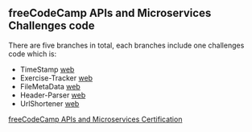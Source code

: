## freeCodeCamp APIs and Microservices Challenges code

There are five branches in total, each branches include one challenges code which is:

- TimeStamp [web](https://timestamp-freecodecamp.alstonchan.repl.co/)
- Exercise-Tracker [web](https://exercisetracker-freecodecamp.alstonchan.repl.co/)
- FileMetaData [web](https://filemetadata-freecodecamp.alstonchan.repl.co/)
- Header-Parser [web](https://headerparser-freecodecamp.alstonchan.repl.co/)
- UrlShortener [web](https://urlshortener-freecodecamp.alstonchan.repl.co/)

[freeCodeCamp APIs and Microservices Certification](https://www.freecodecamp.org/learn/apis-and-microservices/)
